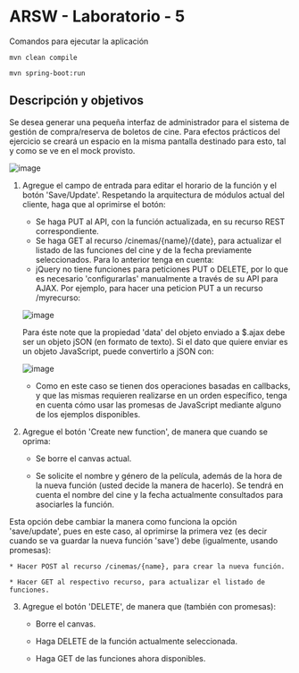 # ARSW - Laboratorio - 5

Comandos para ejecutar la aplicación

```
mvn clean compile
```

```
mvn spring-boot:run
```
 
## Descripción y objetivos

Se desea generar una pequeña interfaz de administrador para el sistema de gestión de compra/reserva de boletos de cine. Para efectos prácticos del ejercicio se creará un espacio en la misma pantalla destinado para esto, tal y como se ve en el mock provisto.

![image](https://user-images.githubusercontent.com/54051399/94070683-41532800-fdb8-11ea-960e-c255743915e3.png)

1. Agregue el campo de entrada para editar el horario de la función y el botón 'Save/Update'. Respetando la arquitectura de módulos actual del cliente, haga que al oprimirse el botón:
	* Se haga PUT al API, con la función actualizada, en su recurso REST correspondiente.
	* Se haga GET al recurso /cinemas/{name}/{date}, para actualizar el listado de las funciones del cine y de la fecha previamente seleccionados.
	Para lo anterior tenga en cuenta:
	* jQuery no tiene funciones para peticiones PUT o DELETE, por lo que es necesario 'configurarlas' manualmente a través de su API para AJAX. Por ejemplo, para hacer una 	peticion PUT a un recurso /myrecurso:
	
	![image](https://user-images.githubusercontent.com/54051399/94070831-80817900-fdb8-11ea-85be-a472526a7382.png)
	
	Para éste note que la propiedad 'data' del objeto enviado a $.ajax debe ser un objeto jSON (en formato de texto). Si el dato que quiere enviar es un objeto JavaScript, 	puede convertirlo a jSON con:
	
	![image](https://user-images.githubusercontent.com/54051399/94070898-9bec8400-fdb8-11ea-90e7-1fd968d5a98d.png)

	* Como en este caso se tienen dos operaciones basadas en callbacks, y que las mismas requieren realizarse en un orden específico, tenga en cuenta cómo usar las promesas 	de JavaScript mediante alguno de los ejemplos disponibles.
	
2. Agregue el botón 'Create new function', de manera que cuando se oprima:

	* Se borre el canvas actual.
	
	* Se solicite el nombre y género de la película, además de la hora de la nueva función (usted decide la manera de hacerlo). Se tendrá en cuenta el nombre del cine y la 	fecha actualmente consultados para asociarles la función.
	
Esta opción debe cambiar la manera como funciona la opción 'save/update', pues en este caso, al oprimirse la primera vez (es decir cuando se va guardar la nueva función 'save') debe (igualmente, usando promesas):

	* Hacer POST al recurso /cinemas/{name}, para crear la nueva función.
	
	* Hacer GET al respectivo recurso, para actualizar el listado de funciones.
	
3. Agregue el botón 'DELETE', de manera que (también con promesas):

	* Borre el canvas.
	
	* Haga DELETE de la función actualmente seleccionada.
	
	* Haga GET de las funciones ahora disponibles.

